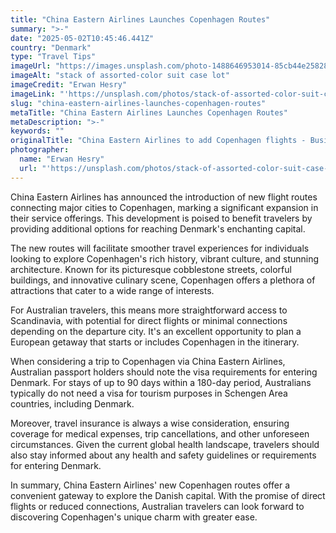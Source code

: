 ```yaml
---
title: "China Eastern Airlines Launches Copenhagen Routes"
summary: ">-"
date: "2025-05-02T10:45:46.441Z"
country: "Denmark"
type: "Travel Tips"
imageUrl: "https://images.unsplash.com/photo-1488646953014-85cb44e25828?q=80&w=1935&auto=format&fit=crop&ixlib=rb-4.0.3&ixid=M3wxMjA3fDB8MHxwaG90by1wYWdlfHx8fGVufDB8fHx8fA%3D%3D"
imageAlt: "stack of assorted-color suit case lot"
imageCredit: "Erwan Hesry"
imageLink: "'https://unsplash.com/photos/stack-of-assorted-color-suit-case-lot-Q34YB7yjAxA'"
slug: "china-eastern-airlines-launches-copenhagen-routes"
metaTitle: "China Eastern Airlines Launches Copenhagen Routes"
metaDescription: ">-"
keywords: ""
originalTitle: "China Eastern Airlines to add Copenhagen flights - Business Traveller"
photographer:
  name: "Erwan Hesry"
  url: "'https://unsplash.com/photos/stack-of-assorted-color-suit-case-lot-Q34YB7yjAxA'"
---
```




China Eastern Airlines has announced the introduction of new flight routes connecting major cities to Copenhagen, marking a significant expansion in their service offerings. This development is poised to benefit travelers by providing additional options for reaching Denmark's enchanting capital.

The new routes will facilitate smoother travel experiences for individuals looking to explore Copenhagen's rich history, vibrant culture, and stunning architecture. Known for its picturesque cobblestone streets, colorful buildings, and innovative culinary scene, Copenhagen offers a plethora of attractions that cater to a wide range of interests.

For Australian travelers, this means more straightforward access to Scandinavia, with potential for direct flights or minimal connections depending on the departure city. It's an excellent opportunity to plan a European getaway that starts or includes Copenhagen in the itinerary.

When considering a trip to Copenhagen via China Eastern Airlines, Australian passport holders should note the visa requirements for entering Denmark. For stays of up to 90 days within a 180-day period, Australians typically do not need a visa for tourism purposes in Schengen Area countries, including Denmark.

Moreover, travel insurance is always a wise consideration, ensuring coverage for medical expenses, trip cancellations, and other unforeseen circumstances. Given the current global health landscape, travelers should also stay informed about any health and safety guidelines or requirements for entering Denmark.

In summary, China Eastern Airlines' new Copenhagen routes offer a convenient gateway to explore the Danish capital. With the promise of direct flights or reduced connections, Australian travelers can look forward to discovering Copenhagen's unique charm with greater ease.
